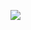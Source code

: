 ![](https://github.com/Shanda1020/Processing/blob/master/The_Lorenz_Attractor/The_Lorenz_Attractor.JPG?raw=true)
